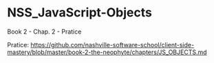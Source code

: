 # NSS_JavaScript-Objects
Book 2 - Chap. 2 - Pratice

Pratice:
https://github.com/nashville-software-school/client-side-mastery/blob/master/book-2-the-neophyte/chapters/JS_OBJECTS.md
